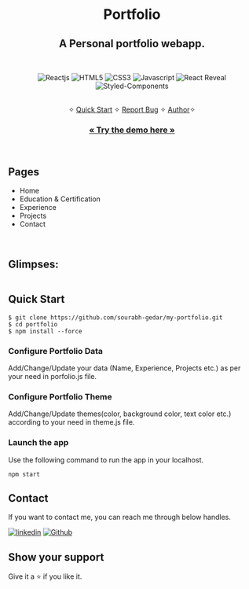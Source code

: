 <h1 align="center">Portfolio</h1> 

<h2 align="center">A Personal portfolio webapp.</h2>

<br />
<p align="center">
    <img src="https://img.shields.io/badge/React-20232A?style=for-the-badge&logo=react&logoColor=61DAFB" alt="Reactjs" />
    <img src="https://img.shields.io/badge/HTML5-E34F26?style=for-the-badge&logo=html5&logoColor=white" alt="HTML5" />
    <img src="https://img.shields.io/badge/CSS3-1572B6?style=for-the-badge&logo=css3&logoColor=white" alt="CSS3" />
    <img src="https://img.shields.io/badge/JavaScript-323330?style=for-the-badge&logo=javascript&logoColor=F7DF1E" alt="Javascript" />
    <img src="https://img.shields.io/badge/React Reveal-FFFFFF?style=for-the-badge&logo=react-reveal&logoColor=000000" alt="React Reveal" />
    <img src="https://img.shields.io/badge/styled--components-DB7093?style=for-the-badge&logo=styled-components&logoColor=white" alt="Styled-Components" />
</p>

<p align="center"> 
    <br />&#10023;
    <a href="#Quick-Start">Quick Start</a>   &#10023;    
    <a href="https://github.com/sourabh-gedar/my-portfolio/issues">Report Bug</a>   &#10023;
    <a href="#Contact">Author</a>&#10023;
  </p>
  
  <h3 align="center"><a href="https://sourabh-gedar.vercel.app"><strong>« Try the demo here »</strong></a></h3>
  
  <!-- ![portfolio-mockup](https://user-images.githubusercontent.com/52236473/216830515-16d7ef05-09fd-49b3-8a38-e7cc06f26d45.png)
   -->
<br />

## Pages
- Home
- Education & Certification
- Experience
- Projects
- Contact
<br />

## Glimpses:
<table>
  <!-- <tr>
    <td><img src="https://user-images.githubusercontent.com/52236473/216831665-db3debeb-09af-462e-8d57-53586d6a1ce0.png" alt="home" /></td>
    <td><img src="https://user-images.githubusercontent.com/52236473/216831803-c4183e0f-bb2f-4d98-ad46-9a570006b599.png" alt="education" /></td>
  </tr> -->
  <!-- <tr>
    <td><img src="https://user-images.githubusercontent.com/52236473/216831873-e51df2c2-fa91-4565-855a-691939f41f3b.png" alt="experience" /></td>
    <td><img src="https://user-images.githubusercontent.com/52236473/216831893-81751f41-3a94-4d0d-94eb-f15608ebc7da.png" alt="projects" /></td>
  </tr> -->
</table>

## Quick Start

```shell
$ git clone https://github.com/sourabh-gedar/my-portfolio.git
$ cd portfolio
$ npm install --force
```

### Configure Portfolio Data

Add/Change/Update your data (Name, Experience, Projects etc.) as per your need in porfolio.js file.

### Configure Portfolio Theme

Add/Change/Update themes(color, background color, text color etc.) according to your need in theme.js file.

### Launch the app 

Use the following command to run the app in your localhost.

```
npm start
```

## Contact
If you want to contact me, you can reach me through below handles.

[![linkedin](https://img.shields.io/badge/Sourabh_Gedar-0077B5?style=for-the-badge&logo=linkedin&logoColor=white)](https://www.linkedin.com/in/sourabh-gedar-a75991188/)
[![Github](https://img.shields.io/badge/Sourabh_Gedar-20232A?style=for-the-badge&logo=Github&logoColor=white)](https://github.com/sourabh-gedar)

## Show your support

Give it a ⭐️ if you like it.

